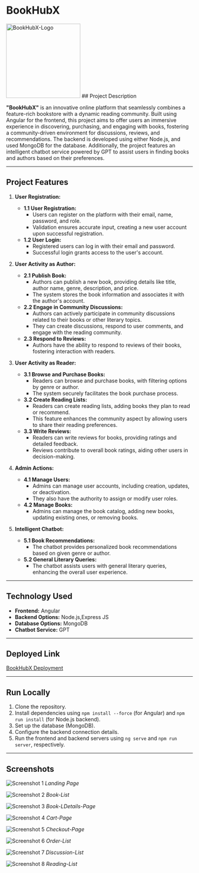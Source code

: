 # BookHubX
<img src="https://github.com/MouS0926/BookHubX/blob/main/screenshots/logo.png" width="200px" alt="BookHubX-Logo" />
## Project Description

**"BookHubX"** is an innovative online platform that seamlessly combines a feature-rich bookstore with a dynamic reading community. Built using Angular for the frontend, this project aims to offer users an immersive experience in discovering, purchasing, and engaging with books, fostering a community-driven environment for discussions, reviews, and recommendations. The backend is developed using either Node.js, and  used  MongoDB for the database. Additionally, the project features an intelligent chatbot service powered by GPT to assist users in finding books and authors based on their preferences.

---

## Project Features

1. **User Registration:**
   - **1.1 User Registration:**
      - Users can register on the platform with their email, name, password, and role.
      - Validation ensures accurate input, creating a new user account upon successful registration.
   - **1.2 User Login:**
      - Registered users can log in with their email and password.
      - Successful login grants access to the user's account.

2. **User Activity as Author:**
   - **2.1 Publish Book:**
      - Authors can publish a new book, providing details like title, author name, genre, description, and price.
      - The system stores the book information and associates it with the author's account.
   - **2.2 Engage in Community Discussions:**
      - Authors can actively participate in community discussions related to their books or other literary topics.
      - They can create discussions, respond to user comments, and engage with the reading community.
   - **2.3 Respond to Reviews:**
      - Authors have the ability to respond to reviews of their books, fostering interaction with readers.

3. **User Activity as Reader:**
   - **3.1 Browse and Purchase Books:**
      - Readers can browse and purchase books, with filtering options by genre or author.
      - The system securely facilitates the book purchase process.
   - **3.2 Create Reading Lists:**
      - Readers can create reading lists, adding books they plan to read or recommend.
      - This feature enhances the community aspect by allowing users to share their reading preferences.
   - **3.3 Write Reviews:**
      - Readers can write reviews for books, providing ratings and detailed feedback.
      - Reviews contribute to overall book ratings, aiding other users in decision-making.

4. **Admin Actions:**
   - **4.1 Manage Users:**
      - Admins can manage user accounts, including creation, updates, or deactivation.
      - They also have the authority to assign or modify user roles.
   - **4.2 Manage Books:**
      - Admins can manage the book catalog, adding new books, updating existing ones, or removing books.
 

5. **Intelligent Chatbot:**
   - **5.1 Book Recommendations:**
      - The chatbot provides personalized book recommendations based on given genre or author.
   - **5.2 General Literary Queries:**
      - The chatbot assists users with general literary queries, enhancing the overall user experience.



---

## Technology Used

- **Frontend:** Angular
- **Backend Options:** Node.js,Express JS
- **Database Options:**  MongoDB
- **Chatbot Service:** GPT

---

## Deployed Link

[BookHubX Deployment](https://book-hub-x.vercel.app/)

---

## Run Locally

1. Clone the repository.
2. Install dependencies using `npm install --force` (for Angular) and `npm run install` (for Node.js backend).
3. Set up the database  (MongoDB).
4. Configure the backend connection details.
5. Run the frontend and backend servers using `ng serve` and `npm run server`, respectively.

---

## Screenshots

![Screenshot 1](https://github.com/MouS0926/BookHubX/blob/main/screenshots/home.jpeg)
*Landing Page*

![Screenshot 2](https://github.com/MouS0926/BookHubX/blob/main/screenshots/book-list.jpeg)
*Book-List*

![Screenshot 3](https://github.com/MouS0926/BookHubX/blob/main/screenshots/book-details.jpeg)
*Book-LDetails-Page*


![Screenshot 4](https://github.com/MouS0926/BookHubX/blob/main/screenshots/cart.jpeg)
*Cart-Page*


![Screenshot 5](https://github.com/MouS0926/BookHubX/blob/main/screenshots/checkout.jpeg)
*Checkout-Page*

![Screenshot 6](https://github.com/MouS0926/BookHubX/blob/main/screenshots/orders.jpeg)
*Order-List*

![Screenshot 7](https://github.com/MouS0926/BookHubX/blob/main/screenshots/discussion.jpeg)
*Discussion-List*

![Screenshot 8](https://github.com/MouS0926/BookHubX/blob/main/screenshots/reading-list.jpeg)
*Reading-List*


